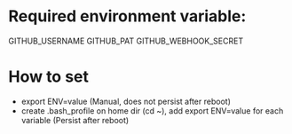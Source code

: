 # Required environment variable:
GITHUB_USERNAME
GITHUB_PAT
GITHUB_WEBHOOK_SECRET

# How to set
- export ENV=value (Manual, does not persist after reboot)
- create .bash_profile on home dir (cd ~), add export ENV=value for each variable (Persist after reboot)
